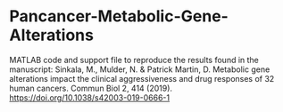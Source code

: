 # Pancancer-Metabolic-Gene-Alterations

MATLAB code and support file to reproduce the results found in the manuscript:
Sinkala, M., Mulder, N. & Patrick Martin, D. Metabolic gene alterations impact the clinical aggressiveness and drug responses of 32 human cancers. Commun Biol 2, 414 (2019). https://doi.org/10.1038/s42003-019-0666-1



